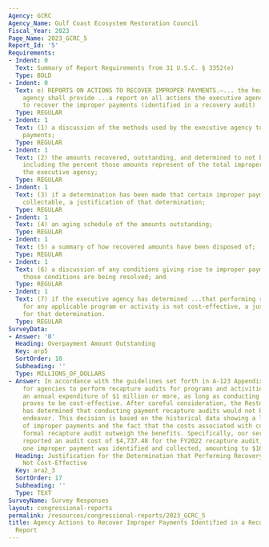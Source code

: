 ```yaml
---
Agency: GCRC
Agency_Name: Gulf Coast Ecosystem Restoration Council
Fiscal_Year: 2023
Page_Name: 2023_GCRC_5
Report_Id: '5'
Requirements:
- Indent: 0
  Text: Summary of Report Requirements from 31 U.S.C. § 3352(e)
  Type: BOLD
- Indent: 0
  Text: e) REPORTS ON ACTIONS TO RECOVER IMPROPER PAYMENTS.—... the head of the executive
    agency shall provide ...a report on all actions the executive agency is taking
    to recover the improper payments (identified in a recovery audit) ..including—
  Type: REGULAR
- Indent: 1
  Text: (1) a discussion of the methods used by the executive agency to recover improper
    payments;
  Type: REGULAR
- Indent: 1
  Text: (2) the amounts recovered, outstanding, and determined to not be collectable,
    including the percent those amounts represent of the total improper payments of
    the executive agency;
  Type: REGULAR
- Indent: 1
  Text: (3) if a determination has been made that certain improper payments are not
    collectable, a justification of that determination;
  Type: REGULAR
- Indent: 1
  Text: (4) an aging schedule of the amounts outstanding;
  Type: REGULAR
- Indent: 1
  Text: (5) a summary of how recovered amounts have been disposed of;
  Type: REGULAR
- Indent: 1
  Text: (6) a discussion of any conditions giving rise to improper payments and how
    those conditions are being resolved; and
  Type: REGULAR
- Indent: 1
  Text: (7) if the executive agency has determined ...that performing recovery audits
    for any applicable program or activity is not cost-effective, a justification
    for that determination.
  Type: REGULAR
SurveyData:
- Answer: '0'
  Heading: Overpayment Amount Outstanding
  Key: arp5
  SortOrder: 10
  Subheading: ''
  Type: MILLIONS_OF_DOLLARS
- Answer: In accordance with the guidelines set forth in A-123 Appendix C, it is required
    for agencies to perform recapture audits for programs and activities that have
    an annual expenditure of $1 million or more, as long as conducting such audits
    proves to be cost-effective. After careful consideration, the Restore Council
    has determined that conducting payment recapture audits would not be a cost-effective
    endeavor. This decision is based on the historical data showing a low occurrence
    of improper payments and the fact that the costs associated with conducting a
    formal recapture audit outweigh the benefits. Specifically, our service provider
    reported an audit cost of $4,737.48 for the FY2022 recapture audit, while only
    one improper payment was identified and collected, amounting to $16.88.
  Heading: Justification for the Determination that Performing Recovery Audits are
    Not Cost-Effective
  Key: ara2_3
  SortOrder: 17
  Subheading: ''
  Type: TEXT
SurveyName: Survey Responses
layout: congressional-reports
permalink: /resources/congressional-reports/2023_GCRC_5
title: Agency Actions to Recover Improper Payments Identified in a Recovery Audit
  Report
---
```

